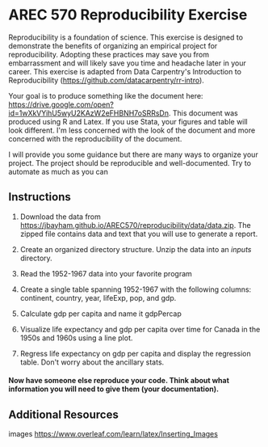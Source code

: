 # AREC 570 Reproducibility Exercise

Reproducibility is a foundation of science.  This exercise is designed to demonstrate the benefits of organizing an empirical project for reproducibility.  Adopting these practices may save you from embarrassment and will likely save you time and headache later in your career.  This exercise is adapted from Data Carpentry's Introduction to Reproducibility (https://github.com/datacarpentry/rr-intro).

Your goal is to produce something like the document here: https://drive.google.com/open?id=1wXkVYihU5wyU2KAzW2eFHBNH7oSRRsDn.  This document was produced using R and Latex.  If you use Stata, your figures and table will look different.  I'm less concerned with the look of the document and more concerned with the reproducibility of the document.

I will provide you some guidance but there are many ways to organize your project.  The project should be reproducible and well-documented.  Try to automate as much as you can

## Instructions

1. Download the data from https://jbayham.github.io/AREC570/reproducibility/data/data.zip.  The zipped file contains data and text that you will use to generate a report.

2. Create an organized directory structure.  Unzip the data into an *inputs* directory. 

3. Read the 1952-1967 data into your favorite program

4. Create a single table spanning 1952-1967 with the following columns: continent, country, year, lifeExp, pop, and gdp.

5. Calculate gdp per capita and name it gdpPercap

6. Visualize life expectancy and gdp per capita over time for Canada in the 1950s and 1960s using a line plot.

7. Regress life expectancy on gdp per capita and display the regression table.  Don't worry about the ancillary stats.



#### Now have someone else reproduce your code.  Think about what information you will need to give them (your documentation).


## Additional Resources

images
https://www.overleaf.com/learn/latex/Inserting_Images
